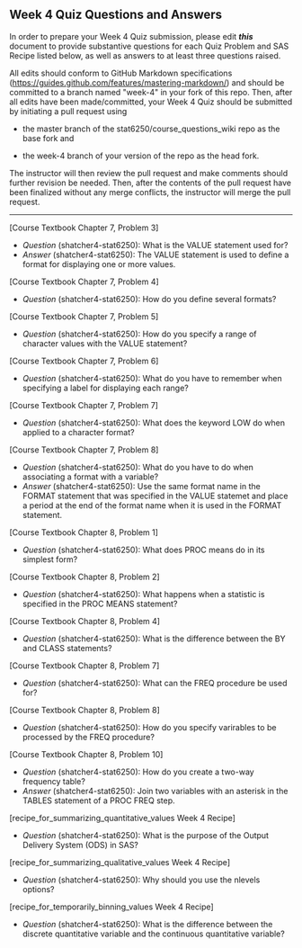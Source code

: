 ## Week 4 Quiz Questions and Answers

In order to prepare your Week 4 Quiz submission, please edit ***this*** document to provide substantive questions for each Quiz Problem and SAS Recipe listed below, as well as answers to at least three questions raised.

All edits should conform to GitHub Markdown specifications (https://guides.github.com/features/mastering-markdown/) and should be committed to a branch named "week-4" in your fork of this repo. Then, after all edits have been made/committed, your Week 4 Quiz should be submitted by initiating a pull request using

- the master branch of the stat6250/course_questions_wiki repo as the base fork and

- the week-4 branch of your version of the repo as the head fork.

The instructor will then review the pull request and make comments should further revision be needed. Then, after the contents of the pull request have been finalized without any merge conflicts, the instructor will merge the pull request.

********************************************************************************



[Course Textbook Chapter 7, Problem 3]
- *Question* (shatcher4-stat6250): What is the VALUE statement used for?
- *Answer* (shatcher4-stat6250): The VALUE statement is used to define a format for displaying one or more values.

[Course Textbook Chapter 7, Problem 4]
- *Question* (shatcher4-stat6250): How do you define several formats?


[Course Textbook Chapter 7, Problem 5]
- *Question* (shatcher4-stat6250): How do you specify a range of character values with the VALUE statement?


[Course Textbook Chapter 7, Problem 6]
- *Question* (shatcher4-stat6250): What do you have to remember when specifying a label for displaying each range?


[Course Textbook Chapter 7, Problem 7]
- *Question* (shatcher4-stat6250): What does the keyword LOW do when applied to a character format?


[Course Textbook Chapter 7, Problem 8]
- *Question* (shatcher4-stat6250): What do you have to do when associating a format with a variable?
- *Answer* (shatcher4-stat6250): Use the same format name in the FORMAT statement that was specified in the VALUE statemet and place a period at the end of the format name when it is used in the FORMAT statement.

[Course Textbook Chapter 8, Problem 1]
- *Question* (shatcher4-stat6250): What does PROC means do in its simplest form?


[Course Textbook Chapter 8, Problem 2]
- *Question* (shatcher4-stat6250): What happens when a statistic is specified in the PROC MEANS statement?


[Course Textbook Chapter 8, Problem 4]
- *Question* (shatcher4-stat6250): What is the difference between the BY and CLASS statements?


[Course Textbook Chapter 8, Problem 7]
- *Question* (shatcher4-stat6250): What can the FREQ procedure be used for?


[Course Textbook Chapter 8, Problem 8]
- *Question* (shatcher4-stat6250): How do you specify varirables to be processed by the FREQ procedure?


[Course Textbook Chapter 8, Problem 10]
- *Question* (shatcher4-stat6250): How do you create a two-way frequency table?
- *Answer* (shatcher4-stat6250): Join two variables with an asterisk in the TABLES statement of a PROC FREQ step.


[recipe_for_summarizing_quantitative_values Week 4 Recipe]
- *Question* (shatcher4-stat6250): What is the purpose of the Output Delivery System (ODS) in SAS?


[recipe_for_summarizing_qualitative_values Week 4 Recipe]
- *Question* (shatcher4-stat6250): Why should you use the nlevels options?


[recipe_for_temporarily_binning_values Week 4 Recipe]
- *Question* (shatcher4-stat6250): What is the difference between the discrete quantitative variable and the continuous quantitative variable?

